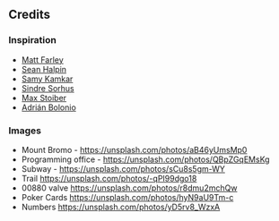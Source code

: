 

## Credits

### Inspiration

- [Matt Farley](http://mattfarley.ca/)
- [Sean Halpin](http://seanhalpin.io/)
- [Samy Kamkar](https://samy.pl/)
- [Sindre Sorhus](https://sindresorhus.com/)
- [Max Stoiber](https://mxstbr.com/)
- [Adrián Bolonio](https://www.adrianbolonio.com/en/)

### Images

- Mount Bromo - https://unsplash.com/photos/aB46yUmsMp0
- Programming office - https://unsplash.com/photos/QBpZGqEMsKg
- Subway - https://unsplash.com/photos/sCu8s5gm-WY
- Trail https://unsplash.com/photos/-qPI99dgo18
- 00880 valve https://unsplash.com/photos/r8dmu2mchQw
- Poker Cards https://unsplash.com/photos/hyN9aU9Tm-c
- Numbers https://unsplash.com/photos/yD5rv8_WzxA
